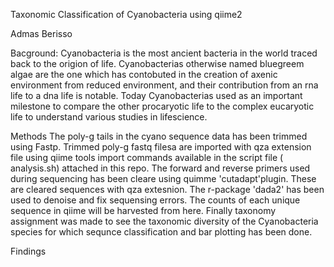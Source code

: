 Taxonomic Classification of Cyanobacteria using qiime2

Admas Berisso

Bacground:
Cyanobacteria is the most ancient bacteria in the world traced back to the origion of life. Cyanobacterias otherwise named bluegreem algae are the one which has contobuted in the creation of axenic environment from reduced environment, and their contribution from an rna life to a dna life is notable. Today Cyanobacterias used as an important milestone to compare the other procaryotic life to the complex eucaryotic life to understand various studies in lifescience.  


Methods
The poly-g tails in the cyano sequence data has been trimmed using Fastp. Trimmed poly-g fastq filesa are imported with qza extension file using qiime tools import commands available in the script file ( analysis.sh) attached in this repo. The forward and reverse primers used during sequencing has been cleare using quimme 'cutadapt'plugin. These are cleared sequences with qza extesnion. The r-package 'dada2' has been used to denoise and fix sequensing errors. The counts of each unique sequence in qiime will be harvested from here. Finally taxonomy assignment was made to see the taxonomic diversity of the Cyanobacteria species for which sequnce classification and bar plotting has been done. 

Findings




